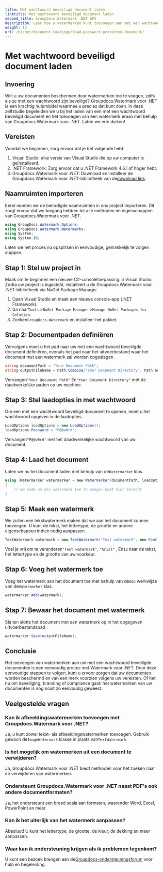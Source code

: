 ```yaml
---
title: Met wachtwoord beveiligd document laden
linktitle: Met wachtwoord beveiligd document laden
second_title: GroupDocs.Watermark .NET API
description: Leer hoe u watermerken kunt toevoegen aan met een wachtwoord beveiligde documenten met behulp van Groupdocs voor .NET met onze stapsgewijze handleiding. Beveilig en merk uw bestanden eenvoudig.
weight: 13
url: /nl/net/document-loadings/load-password-protected-document/
---
```


# Met wachtwoord beveiligd document laden

## Invoering
Wilt u uw documenten beschermen door watermerken toe te voegen, zelfs als ze met een wachtwoord zijn beveiligd? Groupdocs.Watermark voor .NET is een krachtig hulpmiddel waarmee u precies dat kunt doen. In deze zelfstudie begeleiden we u bij het laden van een met een wachtwoord beveiligd document en het toevoegen van een watermerk eraan met behulp van Groupdocs.Watermark voor .NET. Laten we erin duiken!
## Vereisten
Voordat we beginnen, zorg ervoor dat je het volgende hebt:
1. Visual Studio: elke versie van Visual Studio die op uw computer is geïnstalleerd.
2. .NET Framework: Zorg ervoor dat u .NET Framework 4.6.1 of hoger hebt.
3. Groupdocs.Watermark voor .NET: Download en installeer de Groupdocs.Watermark voor .NET-bibliotheek van de[download link](https://releases.groupdocs.com/Watermark/net/).
## Naamruimten importeren
Eerst moeten we de benodigde naamruimten in ons project importeren. Dit zorgt ervoor dat we toegang hebben tot alle methoden en eigenschappen van Groupdocs.Watermark voor .NET.
```csharp
using GroupDocs.Watermark.Options;
using GroupDocs.Watermark.Watermarks;
using System;
using System.IO;
```
Laten we het proces nu opsplitsen in eenvoudige, gemakkelijk te volgen stappen.
## Stap 1: Stel uw project in
Maak om te beginnen een nieuwe C#-consoletoepassing in Visual Studio. Zodra uw project is ingesteld, installeert u de Groupdocs.Watermark voor .NET-bibliotheek via NuGet Package Manager.
1. Open Visual Studio en maak een nieuwe console-app (.NET Framework).
2.  Ga naar`Tools` >`NuGet Package Manager` >`Manage NuGet Packages for Solution`.
3.  Zoeken`GroupDocs.Watermark` en installeer het pakket.
## Stap 2: Documentpaden definiëren
Vervolgens moet u het pad naar uw met een wachtwoord beveiligde document definiëren, evenals het pad naar het uitvoerbestand waar het document met een watermerk zal worden opgeslagen.
```csharp
string documentPath = "Your Document Path";
string outputFileName = Path.Combine("Your Document Directory", Path.GetFileName(documentPath));
```
 Vervangen`"Your Document Path"` En`"Your Document Directory"` met de daadwerkelijke paden op uw machine.
## Stap 3: Stel laadopties in met wachtwoord
Om een met een wachtwoord beveiligd document te openen, moet u het wachtwoord opgeven in de laadopties.
```csharp
LoadOptions loadOptions = new LoadOptions();
loadOptions.Password = "P@$w0rd";
```
 Vervangen`"P@$w0rd"` met het daadwerkelijke wachtwoord van uw document.
## Stap 4: Laad het document
 Laten we nu het document laden met behulp van de`Watermarker` klas.
```csharp
using (Watermarker watermarker = new Watermarker(documentPath, loadOptions))
{
    // Uw code om een watermerk toe te voegen komt hier terecht
}
```
## Stap 5: Maak een watermerk
We zullen een tekstwatermerk maken dat we aan het document kunnen toevoegen. U kunt de tekst, het lettertype, de grootte en andere eigenschappen indien nodig aanpassen.
```csharp
TextWatermark watermark = new TextWatermark("Test watermark", new Font("Arial", 12));
```
 Voel je vrij om te veranderen`"Test watermark"`, `"Arial"` , En`12` naar de tekst, het lettertype en de grootte van uw voorkeur.
## Stap 6: Voeg het watermerk toe
 Voeg het watermerk aan het document toe met behulp van de`Add` werkwijze van de`Watermarker` klas.
```csharp
watermarker.Add(watermark);
```
## Stap 7: Bewaar het document met watermerk
Sla ten slotte het document met een watermerk op in het opgegeven uitvoerbestandspad.
```csharp
watermarker.Save(outputFileName);
```
## Conclusie
Het toevoegen van watermerken aan uw met een wachtwoord beveiligde documenten is een eenvoudig proces met Watermark voor .NET. Door deze eenvoudige stappen te volgen, kunt u ervoor zorgen dat uw documenten worden beschermd en van een merk voorzien volgens uw vereisten. Of het nu om beveiliging, branding of compliance gaat: het watermerken van uw documenten is nog nooit zo eenvoudig geweest.
## Veelgestelde vragen
### Kan ik afbeeldingswatermerken toevoegen met Groupdocs.Watermark voor .NET?
 Ja, u kunt zowel tekst- als afbeeldingswatermerken toevoegen. Gebruik gewoon de`ImageWatermark` klasse in plaats van`TextWatermark`.
### Is het mogelijk om watermerken uit een document te verwijderen?
Ja, Groupdocs.Watermark voor .NET biedt methoden voor het zoeken naar en verwijderen van watermerken.
### Ondersteunt Groupdocs.Watermark voor .NET naast PDF's ook andere documentformaten?
Ja, het ondersteunt een breed scala aan formaten, waaronder Word, Excel, PowerPoint en meer.
### Kan ik het uiterlijk van het watermerk aanpassen?
Absoluut! U kunt het lettertype, de grootte, de kleur, de dekking en meer aanpassen.
### Waar kan ik ondersteuning krijgen als ik problemen tegenkom?
 U kunt een bezoek brengen aan de[Groupdocs-ondersteuningsforum](https://forum.groupdocs.com/c/watermark/19) voor hulp en begeleiding.
